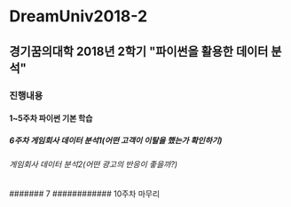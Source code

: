 # DreamUniv2018-2
## 경기꿈의대학 2018년 2학기 "파이썬을 활용한 데이터 분석"
### 진행내용
#### 1~5주차 파이썬 기본 학습 
##### 6주차 게임회사 데이터 분석1(어떤 고객이 이탈을 했는가 확인하기)
###### 게임회사 데이터 분석2(어떤 광고의 반응이 좋을까?)
####### 7
############ 10주차 마무리
